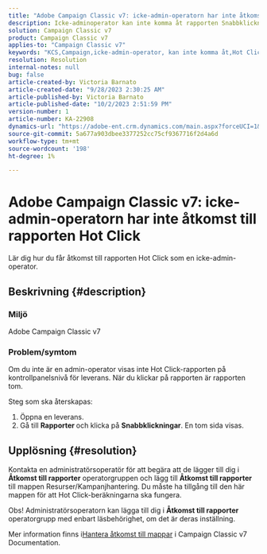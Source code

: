 ```yaml
---
title: "Adobe Campaign Classic v7: icke-admin-operatorn har inte åtkomst till rapporten Hot Click"
description: Icke-adminoperator kan inte komma åt rapporten Snabbklickningar.
solution: Campaign Classic v7
product: Campaign Classic v7
applies-to: "Campaign Classic v7"
keywords: "KCS,Campaign,icke-admin-operator, kan inte komma åt,Hot Click-rapport,Campaign Classic v7"
resolution: Resolution
internal-notes: null
bug: false
article-created-by: Victoria Barnato
article-created-date: "9/28/2023 2:30:25 AM"
article-published-by: Victoria Barnato
article-published-date: "10/2/2023 2:51:59 PM"
version-number: 1
article-number: KA-22908
dynamics-url: "https://adobe-ent.crm.dynamics.com/main.aspx?forceUCI=1&pagetype=entityrecord&etn=knowledgearticle&id=c77cbffa-a65d-ee11-be6f-6045bd006079"
source-git-commit: 5a677a903dbee3377252cc75cf9367716f2d4a6d
workflow-type: tm+mt
source-wordcount: '198'
ht-degree: 1%

---
```


# Adobe Campaign Classic v7: icke-admin-operatorn har inte åtkomst till rapporten Hot Click


Lär dig hur du får åtkomst till rapporten Hot Click som en icke-admin-operator.

## Beskrivning {#description}


### Miljö

Adobe Campaign Classic v7

### Problem/symtom

Om du inte är en admin-operator visas inte Hot Click-rapporten på kontrollpanelsnivå för leverans. När du klickar på rapporten är rapporten tom. 

Steg som ska återskapas:

1. Öppna en leverans.
2. Gå till <b>Rapporter </b>och klicka på <b>Snabbklickningar</b>. En tom sida visas.



## Upplösning {#resolution}


Kontakta en administratörsoperatör för att begära att de lägger till dig i <b>Åtkomst till rapporter</b> operatorgruppen och lägg till <b>Åtkomst till rapporter</b> till mappen Resurser/Kampanjhantering. Du måste ha tillgång till den här mappen för att Hot Click-beräkningarna ska fungera.

Obs! Administratörsoperatorn kan lägga till dig i <b>Åtkomst till rapporter</b> operatorgrupp med enbart läsbehörighet, om det är deras inställning.

Mer information finns i[Hantera åtkomst till mappar](https://experienceleague.adobe.com/docs/campaign-classic/using/getting-started/permissions/access-management-folders.html) i Campaign Classic v7 Documentation.

